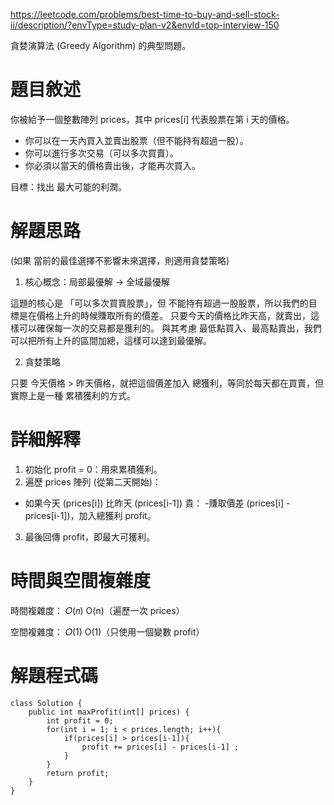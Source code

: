 https://leetcode.com/problems/best-time-to-buy-and-sell-stock-ii/description/?envType=study-plan-v2&envId=top-interview-150

貪婪演算法 (Greedy Algorithm) 的典型問題。

# 題目敘述

你被給予一個整數陣列 prices，其中 prices[i] 代表股票在第 i 天的價格。

- 你可以在一天內買入並賣出股票（但不能持有超過一股）。
- 你可以進行多次交易（可以多次買賣）。
- 你必須以當天的價格賣出後，才能再次買入。

目標：找出 最大可能的利潤。


# 解題思路

(如果 當前的最佳選擇不影響未來選擇，則適用貪婪策略)

1. 核心概念：局部最優解 → 全域最優解

這題的核心是 「可以多次買賣股票」，但 不能持有超過一股股票，所以我們的目標是在價格上升的時候賺取所有的價差。
只要今天的價格比昨天高，就賣出，這樣可以確保每一次的交易都是獲利的。
與其考慮 最低點買入、最高點賣出，我們可以把所有上升的區間加總，這樣可以達到最優解。

2. 貪婪策略

只要 今天價格 > 昨天價格，就把這個價差加入 總獲利，等同於每天都在買賣，但實際上是一種 累積獲利的方式。


# 詳細解釋
1. 初始化 profit = 0：用來累積獲利。
2. 遍歷 prices 陣列 (從第二天開始)：
- 如果今天 (prices[i]) 比昨天 (prices[i-1]) 貴：
  -賺取價差 (prices[i] - prices[i-1])，加入總獲利 profit。
3. 最後回傳 profit，即最大可獲利。

# 時間與空間複雜度

時間複雜度： 
𝑂(𝑛)
O(n)（遍歷一次 prices）

空間複雜度： 
𝑂(1)
O(1)（只使用一個變數 profit）

# 解題程式碼

```
class Solution {
    public int maxProfit(int[] prices) {
        int profit = 0;
        for(int i = 1; i < prices.length; i++){
            if(prices[i] > prices[i-1]){
                profit += prices[i] - prices[i-1] ;
            }
        }
        return profit;
    }
}
```
